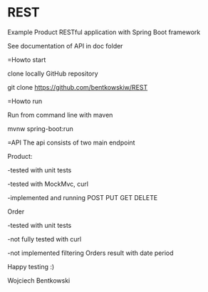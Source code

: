 # REST

 Example Product RESTful application with Spring Boot framework

 See documentation of API in doc folder

=Howto start

clone locally GitHub repository

git clone https://github.com/bentkowskiw/REST

=Howto run

Run from command line with maven

mvnw spring-boot:run

=API
The api consists of two main endpoint

Product:

  -tested with unit tests
  
  -tested with MockMvc, curl
  
  -implemented and running POST PUT GET DELETE
  
  
Order

   -tested with unit tests
   
   -not fully tested with curl
   
   -not implemented filtering Orders result with date period
   
   
   Happy testing :)
   
   Wojciech Bentkowski
